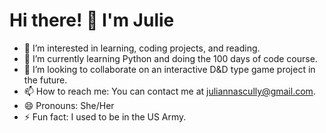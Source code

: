 # Hi there! 👋 I'm Julie

- 👀 I’m interested in learning, coding projects, and reading.
- 🌱 I’m currently learning Python and doing the 100 days of code course.
- 💞️ I’m looking to collaborate on an interactive D&D type game project in the future.
- 📫 How to reach me: You can contact me at juliannascully@gmail.com.
- 😄 Pronouns: She/Her
- ⚡ Fun fact: I used to be in the US Army.

<!---
Jskullz/Jskullz is a ✨ special ✨ repository because its `README.md` (this file) appears on your GitHub profile.
You can click the Preview link to take a look at your changes.
--->
